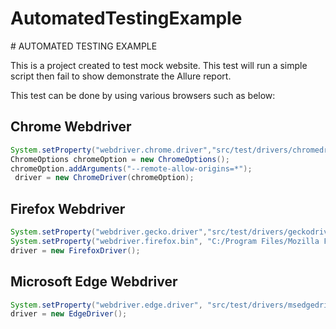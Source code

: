 # AutomatedTestingExample

﻿# AUTOMATED TESTING EXAMPLE

This is a project created to test mock website. This test will run a simple script then fail to show demonstrate the Allure report.

This test can be done by using various browsers such as below:
## Chrome Webdriver
``` java
System.setProperty("webdriver.chrome.driver","src/test/drivers/chromedriver.exe");
ChromeOptions chromeOption = new ChromeOptions();
chromeOption.addArguments("--remote-allow-origins=*");
 driver = new ChromeDriver(chromeOption);
```
## Firefox Webdriver
``` java
System.setProperty("webdriver.gecko.driver","src/test/drivers/geckodriver.exe");
System.setProperty("webdriver.firefox.bin", "C:/Program Files/Mozilla Firefox/firefox.exe/");
driver = new FirefoxDriver();
```

## Microsoft Edge Webdriver
``` java
System.setProperty("webdriver.edge.driver", "src/test/drivers/msedgedriver.exe");
driver = new EdgeDriver();
```